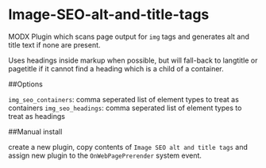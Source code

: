 Image-SEO-alt-and-title-tags
============================

MODX Plugin which scans page output for `img` tags and generates alt and title text if none are present.

Uses headings inside markup when possible, but will fall-back to langtitle or pagetitle if it cannot find a heading which is a child of a container.

##Options

`img_seo_containers`: comma seperated list of element types to treat as containers
`img_seo_headings`: comma seperated list of element types to treat as headings

##Manual install

create a new plugin, copy contents of `Image SEO alt and title tags` and assign new plugin to the `OnWebPagePrerender` system event.